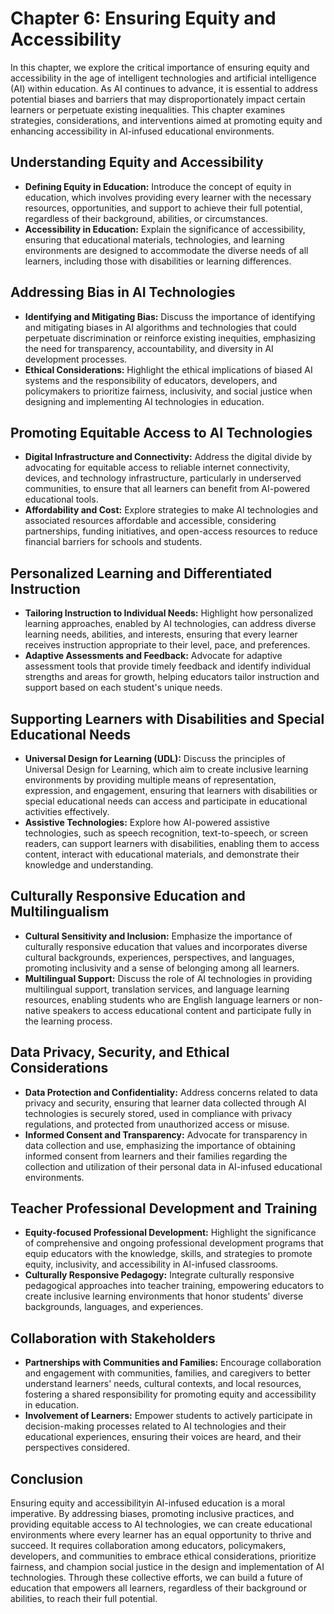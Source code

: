 Chapter 6: Ensuring Equity and Accessibility
============================================

In this chapter, we explore the critical importance of ensuring equity and accessibility in the age of intelligent technologies and artificial intelligence (AI) within education. As AI continues to advance, it is essential to address potential biases and barriers that may disproportionately impact certain learners or perpetuate existing inequalities. This chapter examines strategies, considerations, and interventions aimed at promoting equity and enhancing accessibility in AI-infused educational environments.

Understanding Equity and Accessibility
--------------------------------------

* **Defining Equity in Education:** Introduce the concept of equity in education, which involves providing every learner with the necessary resources, opportunities, and support to achieve their full potential, regardless of their background, abilities, or circumstances.
* **Accessibility in Education:** Explain the significance of accessibility, ensuring that educational materials, technologies, and learning environments are designed to accommodate the diverse needs of all learners, including those with disabilities or learning differences.

Addressing Bias in AI Technologies
----------------------------------

* **Identifying and Mitigating Bias:** Discuss the importance of identifying and mitigating biases in AI algorithms and technologies that could perpetuate discrimination or reinforce existing inequities, emphasizing the need for transparency, accountability, and diversity in AI development processes.
* **Ethical Considerations:** Highlight the ethical implications of biased AI systems and the responsibility of educators, developers, and policymakers to prioritize fairness, inclusivity, and social justice when designing and implementing AI technologies in education.

Promoting Equitable Access to AI Technologies
---------------------------------------------

* **Digital Infrastructure and Connectivity:** Address the digital divide by advocating for equitable access to reliable internet connectivity, devices, and technology infrastructure, particularly in underserved communities, to ensure that all learners can benefit from AI-powered educational tools.
* **Affordability and Cost:** Explore strategies to make AI technologies and associated resources affordable and accessible, considering partnerships, funding initiatives, and open-access resources to reduce financial barriers for schools and students.

Personalized Learning and Differentiated Instruction
----------------------------------------------------

* **Tailoring Instruction to Individual Needs:** Highlight how personalized learning approaches, enabled by AI technologies, can address diverse learning needs, abilities, and interests, ensuring that every learner receives instruction appropriate to their level, pace, and preferences.
* **Adaptive Assessments and Feedback:** Advocate for adaptive assessment tools that provide timely feedback and identify individual strengths and areas for growth, helping educators tailor instruction and support based on each student's unique needs.

Supporting Learners with Disabilities and Special Educational Needs
-------------------------------------------------------------------

* **Universal Design for Learning (UDL):** Discuss the principles of Universal Design for Learning, which aim to create inclusive learning environments by providing multiple means of representation, expression, and engagement, ensuring that learners with disabilities or special educational needs can access and participate in educational activities effectively.
* **Assistive Technologies:** Explore how AI-powered assistive technologies, such as speech recognition, text-to-speech, or screen readers, can support learners with disabilities, enabling them to access content, interact with educational materials, and demonstrate their knowledge and understanding.

Culturally Responsive Education and Multilingualism
---------------------------------------------------

* **Cultural Sensitivity and Inclusion:** Emphasize the importance of culturally responsive education that values and incorporates diverse cultural backgrounds, experiences, perspectives, and languages, promoting inclusivity and a sense of belonging among all learners.
* **Multilingual Support:** Discuss the role of AI technologies in providing multilingual support, translation services, and language learning resources, enabling students who are English language learners or non-native speakers to access educational content and participate fully in the learning process.

Data Privacy, Security, and Ethical Considerations
--------------------------------------------------

* **Data Protection and Confidentiality:** Address concerns related to data privacy and security, ensuring that learner data collected through AI technologies is securely stored, used in compliance with privacy regulations, and protected from unauthorized access or misuse.
* **Informed Consent and Transparency:** Advocate for transparency in data collection and use, emphasizing the importance of obtaining informed consent from learners and their families regarding the collection and utilization of their personal data in AI-infused educational environments.

Teacher Professional Development and Training
---------------------------------------------

* **Equity-focused Professional Development:** Highlight the significance of comprehensive and ongoing professional development programs that equip educators with the knowledge, skills, and strategies to promote equity, inclusivity, and accessibility in AI-infused classrooms.
* **Culturally Responsive Pedagogy:** Integrate culturally responsive pedagogical approaches into teacher training, empowering educators to create inclusive learning environments that honor students' diverse backgrounds, languages, and experiences.

Collaboration with Stakeholders
-------------------------------

* **Partnerships with Communities and Families:** Encourage collaboration and engagement with communities, families, and caregivers to better understand learners' needs, cultural contexts, and local resources, fostering a shared responsibility for promoting equity and accessibility in education.
* **Involvement of Learners:** Empower students to actively participate in decision-making processes related to AI technologies and their educational experiences, ensuring their voices are heard, and their perspectives considered.

Conclusion
----------

Ensuring equity and accessibilityin AI-infused education is a moral imperative. By addressing biases, promoting inclusive practices, and providing equitable access to AI technologies, we can create educational environments where every learner has an equal opportunity to thrive and succeed. It requires collaboration among educators, policymakers, developers, and communities to embrace ethical considerations, prioritize fairness, and champion social justice in the design and implementation of AI technologies. Through these collective efforts, we can build a future of education that empowers all learners, regardless of their background or abilities, to reach their full potential.
